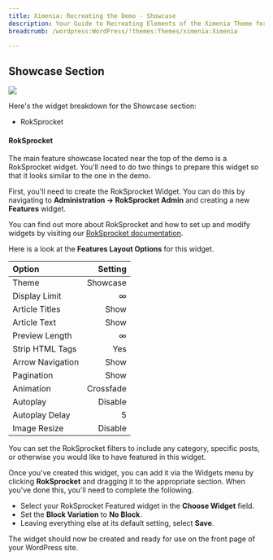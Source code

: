 ```yaml
---
title: Ximenia: Recreating the Demo - Showcase
description: Your Guide to Recreating Elements of the Ximenia Theme for WordPress
breadcrumb: /wordpress:WordPress/!themes:Themes/ximenia:Ximenia

---
```


Showcase Section
-----
![][demo2]

Here's the widget breakdown for the Showcase section:

* RokSprocket

#### RokSprocket
The main feature showcase located near the top of the demo is a RokSprocket widget. You'll need to do two things to prepare this widget so that it looks similar to the one in the demo.

First, you'll need to create the RokSprocket Widget. You can do this by navigating to **Administration -> RokSprocket Admin** and creating a new **Features** widget. 

You can find out more about RokSprocket and how to set up and modify widgets by visiting our [RokSprocket documentation][roksprocket].

Here is a look at the **Features Layout Options** for this widget.

| Option           |   Setting |  
| :--------------- | --------: |  
| Theme            |  Showcase |  
| Display Limit    |         ∞ |  
| Article Titles   |      Show |  
| Article Text     |      Show |  
| Preview Length   |         ∞ |  
| Strip HTML Tags  |       Yes |  
| Arrow Navigation |      Show |  
| Pagination       |      Show |  
| Animation        | Crossfade |  
| Autoplay         |   Disable |  
| Autoplay Delay   |         5 |  
| Image Resize     |   Disable |  	

You can set the RokSprocket filters to include any category, specific posts, or otherwise you would like to have featured in this widget.

Once you've created this widget, you can add it via the Widgets menu by clicking **RokSprocket** and dragging it to the appropriate section. When you've done this, you'll need to complete the following.

* Select your RokSprocket Featured widget in the **Choose Widget** field.
* Set the **Block Variation** to **No Block**.
* Leaving everything else at its default setting, select **Save**.

The widget should now be created and ready for use on the front page of your WordPress site.

[demo2]: assets/demo_widget_2.jpeg
[roksprocket]: ../../plugins/roksprocket/